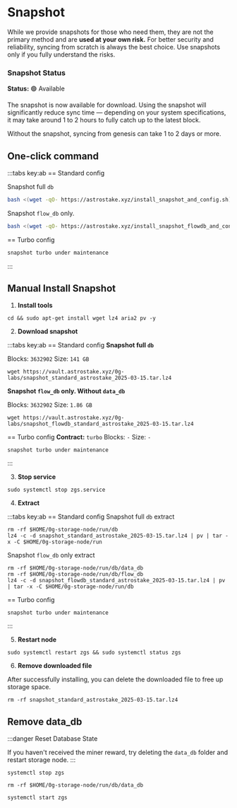 # Snapshot

While we provide snapshots for those who need them, they are not the primary method and are **used at your own risk.** For better security and reliability, syncing from scratch is always the best choice. Use snapshots only if you fully understand the risks.

<div class="highlight">

### Snapshot Status

**Status:** 🟢 Available

The snapshot is now available for download. Using the snapshot will significantly reduce sync time — depending on your system specifications, it may take around 1 to 2 hours to fully catch up to the latest block.

Without the snapshot, syncing from genesis can take 1 to 2 days or more.
</div>

## One-click command
:::tabs key:ab
== Standard config

Snapshot full `db`
```bash
bash <(wget -qO- https://astrostake.xyz/install_snapshot_and_config.sh)
```
Snapshot `flow_db` only.
```bash
bash <(wget -qO- https://astrostake.xyz/install_snapshot_flowdb_and_config.sh)
```
== Turbo config
```bash
snapshot turbo under maintenance
```
:::

## Manual Install Snapshot
1. **Install tools**
```
cd && sudo apt-get install wget lz4 aria2 pv -y
```
2. **Download snapshot**

:::tabs key:ab
== Standard config
**Snapshot full `db`**

Blocks: `3632902`
Size: `141 GB`
```
wget https://vault.astrostake.xyz/0g-labs/snapshot_standard_astrostake_2025-03-15.tar.lz4
```

**Snapshot `flow_db` only. Without `data_db`**

Blocks: `3632902`
Size: `1.86 GB`
```
wget https://vault.astrostake.xyz/0g-labs/snapshot_flowdb_standard_astrostake_2025-03-15.tar.lz4
```
== Turbo config
**Contract:** `turbo`
Blocks: `-`
Size: `-`
```
snapshot turbo under maintenance
```
:::

3. **Stop service**
```
sudo systemctl stop zgs.service
```

4. **Extract**

:::tabs key:ab
== Standard config
Snapshot full `db` extract
```
rm -rf $HOME/0g-storage-node/run/db
lz4 -c -d snapshot_standard_astrostake_2025-03-15.tar.lz4 | pv | tar -x -C $HOME/0g-storage-node/run
```
Snapshot `flow_db` only extract
```
rm -rf $HOME/0g-storage-node/run/db/data_db
rm -rf $HOME/0g-storage-node/run/db/flow_db
lz4 -c -d snapshot_flowdb_standard_astrostake_2025-03-15.tar.lz4 | pv | tar -x -C $HOME/0g-storage-node/run/db
```
== Turbo config
```
snapshot turbo under maintenance
```
:::

5. **Restart node**
```
sudo systemctl restart zgs && sudo systemctl status zgs
```

6. **Remove downloaded file**

After successfully installing, you can delete the downloaded file to free up storage space.

```
rm -rf snapshot_standard_astrostake_2025-03-15.tar.lz4
```

## Remove data_db

:::danger Reset Database State

If you haven't received the miner reward, try deleting the `data_db` folder and restart storage node.
:::

```
systemctl stop zgs
```

```
rm -rf $HOME/0g-storage-node/run/db/data_db
```

```
systemctl start zgs
```

